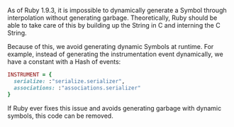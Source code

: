 As of Ruby 1.9.3, it is impossible to dynamically generate a Symbol
through interpolation without generating garbage. Theoretically, Ruby
should be able to take care of this by building up the String in C and
interning the C String.

Because of this, we avoid generating dynamic Symbols at runtime. For
example, instead of generating the instrumentation event dynamically, we
have a constant with a Hash of events:

```ruby
INSTRUMENT = {
  serialize: :"serialize.serializer",
  associations: :"associations.serializer"
}
```

If Ruby ever fixes this issue and avoids generating garbage with dynamic
symbols, this code can be removed.

